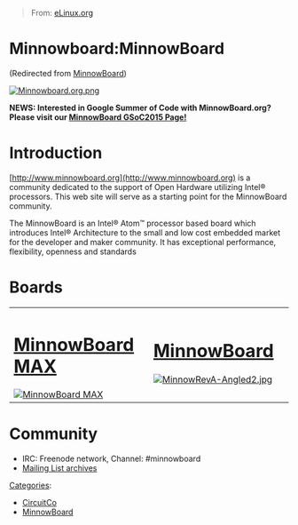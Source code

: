 > From: [eLinux.org](http://eLinux.org/MinnowBoard "http://eLinux.org/MinnowBoard")


# Minnowboard:MinnowBoard


(Redirected from
[MinnowBoard](http://eLinux.org/index.php?title=MinnowBoard&redirect=no "MinnowBoard"))


[![Minnowboard.org.png](http://eLinux.org/images/a/a5/Minnowboard.org.png)](http://eLinux.org/File:Minnowboard.org.png)

**NEWS: Interested in Google Summer of Code with MinnowBoard.org? Please
visit our [MinnowBoard GSoC2015
Page!](http://eLinux.org/Minnowboard:GSoC2015 "Minnowboard:GSoC2015")**

# Introduction

[http://www.minnowboard.org](http://www.minnowboard.org) is a community
dedicated to the support of Open Hardware utilizing Intel® processors.
This web site will serve as a starting point for the MinnowBoard
community.

The MinnowBoard is an Intel® Atom™ processor based board which
introduces Intel® Architecture to the small and low cost embedded market
for the developer and maker community. It has exceptional performance,
flexibility, openness and standards

# Boards

<table>
<col width="50%" />
<col width="50%" />
<tbody>
<tr class="odd">
<td align="left"><h1><a href="http://elinux.org/Minnowboard:MinnowMax" title="Minnowboard:MinnowMax">MinnowBoard MAX</a></h1>
<a href="http://elinux.org/Minnowboard:MinnowMax" title="MinnowBoard MAX"><img src="http://elinux.org/images/thumb/3/30/MinnowBoard_MAX-Top-Angled.jpg/510px-MinnowBoard_MAX-Top-Angled.jpg" alt="MinnowBoard MAX" /></a></td>
<td align="left"><h1><a href="http://elinux.org/Minnowboard:Minnow_Original" title="Minnowboard:Minnow Original">MinnowBoard</a></h1>
<p><a href="http://elinux.org/Minnowboard:Minnow_Original" title="Minnowboard:Minnow Original"><img src="http://elinux.org/images/thumb/3/3a/MinnowRevA-Angled2.jpg/470px-MinnowRevA-Angled2.jpg" alt="MinnowRevA-Angled2.jpg" /></a></p></td>
</tr>
</tbody>
</table>

# Community

-   IRC: Freenode network, Channel: \#minnowboard
-   [Mailing List
    archives](http://lists.elinux.org/pipermail/elinux-minnowboard/)


[Categories](http://eLinux.org/Special:Categories "Special:Categories"):

-   [CircuitCo](http://eLinux.org/Category:CircuitCo "Category:CircuitCo")
-   [MinnowBoard](http://eLinux.org/Category:MinnowBoard "Category:MinnowBoard")

